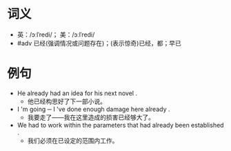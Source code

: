 # 词义
- 英：/ɔːlˈredi/； 美：/ɔːlˈredi/
- #adv 已经(强调情况或问题存在)；(表示惊奇)已经，都；早已
# 例句
- He already had an idea for his next novel .
	- 他已经构思好了下一部小说。
- I 'm going ─ I 've done enough damage here already .
	- 我要走了——我在这里造成的损害已经够大了。
- We had to work within the parameters that had already been established .
	- 我们必须在已设定的范围内工作。
